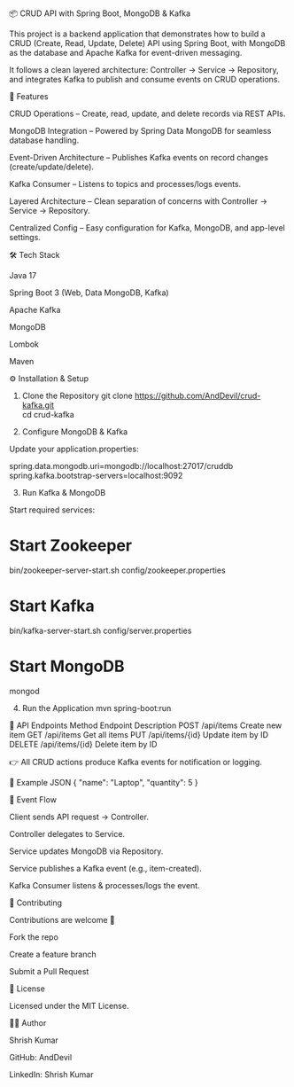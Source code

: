📦 CRUD API with Spring Boot, MongoDB & Kafka

This project is a backend application that demonstrates how to build a CRUD (Create, Read, Update, Delete) API using Spring Boot, with MongoDB as the database and Apache Kafka for event-driven messaging.

It follows a clean layered architecture:
Controller → Service → Repository,
and integrates Kafka to publish and consume events on CRUD operations.

🚀 Features

CRUD Operations – Create, read, update, and delete records via REST APIs.

MongoDB Integration – Powered by Spring Data MongoDB for seamless database handling.

Event-Driven Architecture – Publishes Kafka events on record changes (create/update/delete).

Kafka Consumer – Listens to topics and processes/logs events.

Layered Architecture – Clean separation of concerns with Controller → Service → Repository.

Centralized Config – Easy configuration for Kafka, MongoDB, and app-level settings.

🛠 Tech Stack

Java 17

Spring Boot 3 (Web, Data MongoDB, Kafka)

Apache Kafka

MongoDB

Lombok

Maven

⚙️ Installation & Setup
1. Clone the Repository
git clone https://github.com/AndDevil/crud-kafka.git  
cd crud-kafka  

2. Configure MongoDB & Kafka

Update your application.properties:

spring.data.mongodb.uri=mongodb://localhost:27017/cruddb  
spring.kafka.bootstrap-servers=localhost:9092  

3. Run Kafka & MongoDB

Start required services:

# Start Zookeeper
bin/zookeeper-server-start.sh config/zookeeper.properties  

# Start Kafka
bin/kafka-server-start.sh config/server.properties  

# Start MongoDB
mongod  

4. Run the Application
mvn spring-boot:run  

📡 API Endpoints
Method	Endpoint	Description
POST	/api/items	Create new item
GET	/api/items	Get all items
PUT	/api/items/{id}	Update item by ID
DELETE	/api/items/{id}	Delete item by ID

👉 All CRUD actions produce Kafka events for notification or logging.

📝 Example JSON
{
  "name": "Laptop",
  "quantity": 5
}

🔔 Event Flow

Client sends API request → Controller.

Controller delegates to Service.

Service updates MongoDB via Repository.

Service publishes a Kafka event (e.g., item-created).

Kafka Consumer listens & processes/logs the event.

🤝 Contributing

Contributions are welcome 🎉

Fork the repo

Create a feature branch

Submit a Pull Request

📄 License

Licensed under the MIT License.

👨‍💻 Author

Shrish Kumar

GitHub: AndDevil

LinkedIn: Shrish Kumar
